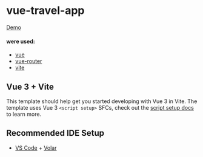 # vue-travel-app

[Demo](https://zzharuk.github.io/vue-travel-app/)

#### were used:

- [vue](https://vuejs.org/)
- [vue-router](https://router.vuejs.org/)
- [vite](https://vitejs.dev/)

## Vue 3 + Vite

This template should help get you started developing with Vue 3 in Vite. The template uses Vue 3 `<script setup>` SFCs, check out the [script setup docs](https://v3.vuejs.org/api/sfc-script-setup.html#sfc-script-setup) to learn more.

## Recommended IDE Setup

- [VS Code](https://code.visualstudio.com/) + [Volar](https://marketplace.visualstudio.com/items?itemName=Vue.volar)

